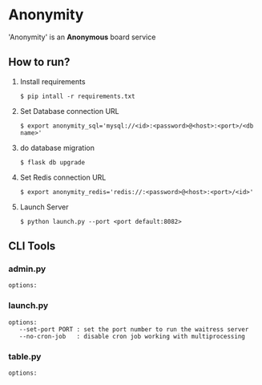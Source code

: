 # Anonymity
'Anonymity' is an **Anonymous** board service

## How to run?
1. Install requirements
   ```
   $ pip intall -r requirements.txt
   ```
2. Set Database connection URL
   ```
   $ export anonymity_sql='mysql://<id>:<password>@<host>:<port>/<db name>'
   ```
3. do database migration
   ```
   $ flask db upgrade
   ```
4. Set Redis connection URL
   ```
   $ export anonymity_redis='redis://:<password>@<host>:<port>/<id>'
   ```
4. Launch Server
   ```
   $ python launch.py --port <port default:8082>
   ```

## CLI Tools
### admin.py
```
options:
```

### launch.py
```
options:
   --set-port PORT : set the port number to run the waitress server
   --no-cron-job   : disable cron job working with multiprocessing 
```

### table.py
```
options:
```
